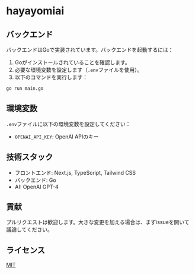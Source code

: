# hayayomiai

## バックエンド

バックエンドはGoで実装されています。バックエンドを起動するには：

1. Goがインストールされていることを確認します。
2. 必要な環境変数を設定します（`.env`ファイルを使用）。
3. 以下のコマンドを実行します：

```bash
go run main.go
```

## 環境変数

`.env`ファイルに以下の環境変数を設定してください：

- `OPENAI_API_KEY`: OpenAI APIのキー

## 技術スタック

- フロントエンド: Next.js, TypeScript, Tailwind CSS
- バックエンド: Go
- AI: OpenAI GPT-4

## 貢献

プルリクエストは歓迎します。大きな変更を加える場合は、まずissueを開いて議論してください。

## ライセンス

[MIT](https://choosealicense.com/licenses/mit/)